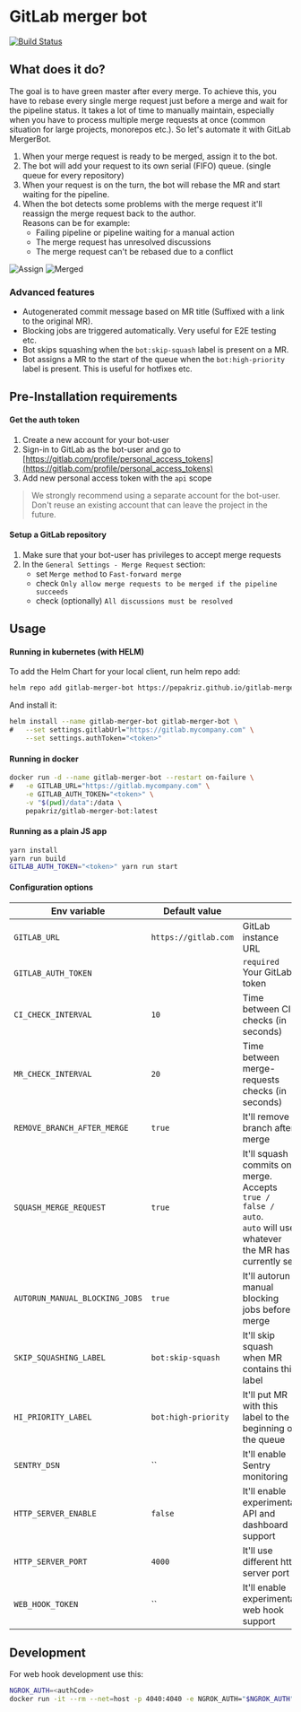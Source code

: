 # GitLab merger bot

[![Build Status](https://travis-ci.org/pepakriz/gitlab-merger-bot.svg)](https://travis-ci.org/pepakriz/gitlab-merger-bot)

## What does it do?

The goal is to have green master after every merge. To achieve this, you have to rebase every single merge request just before a merge and wait for the pipeline status. It takes a lot of time to manually maintain, especially when you have to process multiple merge requests at once (common situation for large projects, monorepos etc.). So let's automate it with GitLab MergerBot.

1) When your merge request is ready to be merged, assign it to the bot.
2) The bot will add your request to its own serial (FIFO) queue. (single queue for every repository)
3) When your request is on the turn, the bot will rebase the MR and start waiting for the pipeline.
4) When the bot detects some problems with the merge request it'll reassign the merge request back to the author.<br />
Reasons can be for example:
	- Failing pipeline or pipeline waiting for a manual action
	- The merge request has unresolved discussions
	- The merge request can't be rebased due to a conflict

![Assign](https://i.imgur.com/B3Xnpgi.png)
![Merged](https://i.imgur.com/N0WhuOU.png)

### Advanced features

- Autogenerated commit message based on MR title (Suffixed with a link to the original MR).
- Blocking jobs are triggered automatically. Very useful for E2E testing etc.
- Bot skips squashing when the `bot:skip-squash` label is present on a MR.
- Bot assigns a MR to the start of the queue when the `bot:high-priority` label is present. This is useful for hotfixes etc.

## Pre-Installation requirements

#### Get the auth token

1) Create a new account for your bot-user
2) Sign-in to GitLab as the bot-user and go to [https://gitlab.com/profile/personal_access_tokens](https://gitlab.com/profile/personal_access_tokens)
3) Add new personal access token with the `api` scope

> We strongly recommend using a separate account for the bot-user. Don't reuse an existing account that can leave the project in the future.

#### Setup a GitLab repository

1) Make sure that your bot-user has privileges to accept merge requests
2) In the `General Settings - Merge Request` section:
	* set `Merge method` to `Fast-forward merge`
	* check `Only allow merge requests to be merged if the pipeline succeeds`
	* check (optionally) `All discussions must be resolved`


## Usage

#### Running in kubernetes (with HELM)

To add the Helm Chart for your local client, run helm repo add:

```bash
helm repo add gitlab-merger-bot https://pepakriz.github.io/gitlab-merger-bot
```

And install it:

```bash
helm install --name gitlab-merger-bot gitlab-merger-bot \
#	--set settings.gitlabUrl="https://gitlab.mycompany.com" \
	--set settings.authToken="<token>"
```

#### Running in docker

```bash
docker run -d --name gitlab-merger-bot --restart on-failure \
#	-e GITLAB_URL="https://gitlab.mycompany.com" \
	-e GITLAB_AUTH_TOKEN="<token>" \
	-v "$(pwd)/data":/data \
	pepakriz/gitlab-merger-bot:latest
```

#### Running as a plain JS app

```bash
yarn install
yarn run build
GITLAB_AUTH_TOKEN="<token>" yarn run start
```

#### Configuration options

| Env variable                   | Default value        |                                                                                                                    |
|--------------------------------|----------------------|--------------------------------------------------------------------------------------------------------------------|
| `GITLAB_URL`                   | `https://gitlab.com` | GitLab instance URL                                                                                                |
| `GITLAB_AUTH_TOKEN`            |                      | `required` Your GitLab token                                                                                       |
| `CI_CHECK_INTERVAL`            | `10`                 | Time between CI checks (in seconds)                                                                                |
| `MR_CHECK_INTERVAL`            | `20`                 | Time between merge-requests checks (in seconds)                                                                    |
| `REMOVE_BRANCH_AFTER_MERGE`    | `true`               | It'll remove branch after merge                                                                                    |
| `SQUASH_MERGE_REQUEST`         | `true`               | It'll squash commits on merge. Accepts `true / false / auto`.<br>`auto` will use whatever the MR has currently set |
| `AUTORUN_MANUAL_BLOCKING_JOBS` | `true`               | It'll autorun manual blocking jobs before merge                                                                    |
| `SKIP_SQUASHING_LABEL`         | `bot:skip-squash`    | It'll skip squash when MR contains this label                                                                      |
| `HI_PRIORITY_LABEL`            | `bot:high-priority`  | It'll put MR with this label to the beginning of the queue                                                         |
| `SENTRY_DSN`                   | ``                   | It'll enable Sentry monitoring                                                                                     |
| `HTTP_SERVER_ENABLE`           | `false`              | It'll enable experimental API and dashboard support                                                                |
| `HTTP_SERVER_PORT`             | `4000`               | It'll use different http server port                                                                               |
| `WEB_HOOK_TOKEN`               | ``                   | It'll enable experimental web hook support                                                                         |

## Development

For web hook development use this:

```bash
NGROK_AUTH=<authCode>
docker run -it --rm --net=host -p 4040:4040 -e NGROK_AUTH="$NGROK_AUTH" wernight/ngrok ngrok http 4000
```
